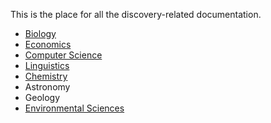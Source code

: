 This is the place for all the discovery-related documentation.

- [Biology](https://github.com/also-systems/pomona/tree/master/discovery/biology)
- [Economics](https://github.com/also-systems/pomona/tree/master/discovery/economics)
- [Computer Science](https://github.com/also-systems/pomona/tree/master/discovery/computerscience)
- [Linguistics](https://github.com/also-systems/pomona/tree/master/discovery/linguistics)
- [Chemistry](https://github.com/Pomona-ITS/hpc/blob/master/discovery/chemistry)
- Astronomy
- Geology
- [Environmental Sciences](https://github.com/Pomona-ITS/hpc/tree/master/discovery/envsciences)
